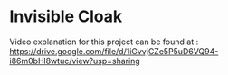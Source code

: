 # Invisible Cloak

Video explanation for this project can be found at : https://drive.google.com/file/d/1iGvvjCZe5P5uD6VQ94-i86m0bHl8wtuc/view?usp=sharing
